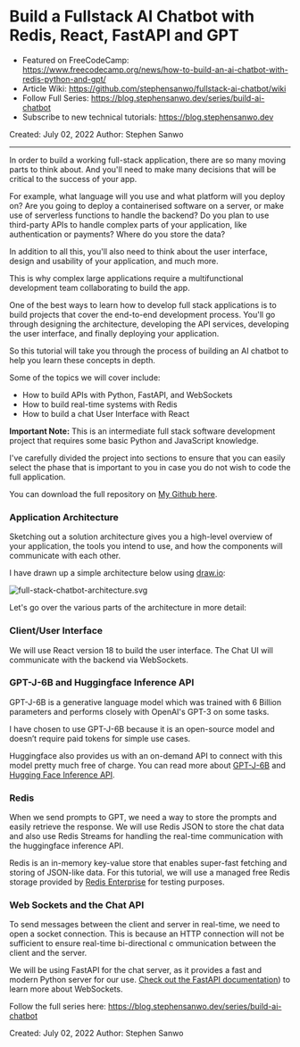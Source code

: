 # Build a Fullstack AI Chatbot with Redis, React, FastAPI and GPT

- Featured on FreeCodeCamp: https://www.freecodecamp.org/news/how-to-build-an-ai-chatbot-with-redis-python-and-gpt/
- Article Wiki: https://github.com/stephensanwo/fullstack-ai-chatbot/wiki
- Follow Full Series: https://blog.stephensanwo.dev/series/build-ai-chatbot
- Subscribe to new technical tutorials: https://blog.stephensanwo.dev

Created: July 02, 2022
Author: Stephen Sanwo

<hr/>

In order to build a working full-stack application, there are so many moving parts to think about. And you'll need to make many decisions that will be critical to the success of your app.

For example, what language will you use and what platform will you deploy on? Are you going to deploy a containerised software on a server, or make use of serverless functions to handle the backend? Do you plan to use third-party APIs to handle complex parts of your application, like authentication or payments? Where do you store the data?

In addition to all this, you'll also need to think about the user interface, design and usability of your application, and much more.

This is why complex large applications require a multifunctional development team collaborating to build the app.

One of the best ways to learn how to develop full stack applications is to build projects that cover the end-to-end development process. You'll go through designing the architecture, developing the API services, developing the user interface, and finally deploying your application.

So this tutorial will take you through the process of building an AI chatbot to help you learn these concepts in depth.

Some of the topics we will cover include:

- How to build APIs with Python, FastAPI, and WebSockets
- How to build real-time systems with Redis
- How to build a chat User Interface with React

**Important Note:**
This is an intermediate full stack software development project that requires some basic Python and JavaScript knowledge.

I've carefully divided the project into sections to ensure that you can easily select the phase that is important to you in case you do not wish to code the full application.

You can download the full repository on [My Github here](https://github.com/stephensanwo/fullstack-ai-chatbot).

### Application Architecture <a name="application-architecture"></a>

Sketching out a solution architecture gives you a high-level overview of your application, the tools you intend to use, and how the components will communicate with each other.

I have drawn up a simple architecture below using [draw.io](http://draw.io):

![full-stack-chatbot-architecture.svg](https://github.com/stephensanwo/fullstack-ai-chatbot/blob/master/docs/full-stack-chatbot-architecture.drawio.svg)

Let's go over the various parts of the architecture in more detail:

### Client/User Interface

We will use React version 18 to build the user interface. The Chat UI will communicate with the backend via WebSockets.

### GPT-J-6B and Huggingface Inference API

GPT-J-6B is a generative language model which was trained with 6 Billion parameters and performs closely with OpenAI's GPT-3 on some tasks.

I have chosen to use GPT-J-6B because it is an open-source model and doesn’t require paid tokens for simple use cases.

Huggingface also provides us with an on-demand API to connect with this model pretty much free of charge. You can read more about [GPT-J-6B](https://huggingface.co/EleutherAI/gpt-j-6B?text=My+name+is+Teven+and+I+am) and [Hugging Face Inference API](https://huggingface.co/inference-api).

### Redis

When we send prompts to GPT, we need a way to store the prompts and easily retrieve the response. We will use Redis JSON to store the chat data and also use Redis Streams for handling the real-time communication with the huggingface inference API.

Redis is an in-memory key-value store that enables super-fast fetching and storing of JSON-like data. For this tutorial, we will use a managed free Redis storage provided by [Redis Enterprise](https://redis.info/3NBGJRT) for testing purposes.

### Web Sockets and the Chat API

To send messages between the client and server in real-time, we need to open a socket connection. This is because an HTTP connection will not be sufficient to ensure real-time bi-directional c
ommunication between the client and the server.

We will be using FastAPI for the chat server, as it provides a fast and modern Python server for our use.
[Check out the FastAPI documentation](https://fastapi.tiangolo.com/advanced/websockets/?h=web)) to learn more about WebSockets.

Follow the full series here: https://blog.stephensanwo.dev/series/build-ai-chatbot

Created: July 02, 2022
Author: Stephen Sanwo
